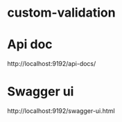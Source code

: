 # custom-validation
# Api doc
http://localhost:9192/api-docs/
# Swagger ui
http://localhost:9192/swagger-ui.html